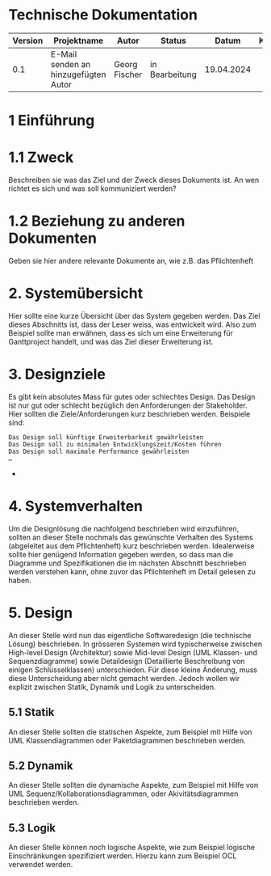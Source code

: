 # Technische Dokumentation

| Version | Projektname | Autor  | Status | Datum | Kommentar |
| ------- | ----- | ------ | ------ | ----- | --------- |
|  0.1    |  E-Mail senden an hinzugefügten Autor   | Georg Fischer | in Bearbeitung | 19.04.2024 | |


# 1 Einführung

# 1.1 Zweck 
Beschreiben sie was das Ziel und der Zweck dieses Dokuments ist. An wen richtet es sich und was soll kommuniziert werden?


# 1.2 Beziehung zu anderen Dokumenten
Geben sie hier andere relevante Dokumente an, wie z.B. das Pflichtenheft


# 2. Systemübersicht
Hier sollte eine kurze Übersicht über das System gegeben werden. Das Ziel dieses Abschnitts ist, dass der Leser weiss, was entwickelt wird. Also zum Beispiel sollte man erwähnen, dass es sich um eine Erweiterung für Ganttproject handelt, und was das Ziel dieser Erweiterung ist.

# 3. Designziele
Es gibt kein absolutes Mass für gutes oder schlechtes Design. Das Design ist nur gut oder schlecht bezüglich den Anforderungen der Stakeholder. Hier sollten die Ziele/Anforderungen kurz beschrieben werden. Beispiele sind:

    Das Design soll künftige Erweiterbarkeit gewährleisten
    Das Design soll zu minimalen Entwicklungszeit/Kosten führen
    Das Design soll maximale Performance gewährleisten
    …

* 

# 4. Systemverhalten
Um die Designlösung die nachfolgend beschrieben wird einzuführen, sollten an dieser Stelle nochmals das gewünschte Verhalten des Systems (abgeleitet aus dem Pflichtenheft) kurz beschrieben werden. Idealerweise sollte hier genügend Information gegeben werden, so dass man die Diagramme und Spezifikationen die im nächsten Abschnitt beschrieben werden verstehen kann, ohne zuvor das Pflichtenheft im Detail gelesen zu haben.

# 5. Design
An dieser Stelle wird nun das eigentliche Softwaredesign (die technische Lösung) beschrieben. In grösseren Systemen wird typischerweise zwischen High-level Design (Architektur) sowie Mid-level Design (UML Klassen- und Sequenzdiagramme) sowie Detaildesign (Detaillierte Beschreibung von einigen Schlüsselklassen) unterschieden. Für diese kleine Änderung, muss diese Unterscheidung aber nicht gemacht werden. Jedoch wollen wir explizit zwischen Statik, Dynamik und Logik zu unterscheiden.
## 5.1 Statik
An dieser Stelle sollten die statischen Aspekte, zum Beispiel mit Hilfe von UML Klassendiagrammen oder Paketdiagrammen beschrieben werden.

## 5.2 Dynamik
An dieser Stelle sollten die dynamische Aspekte, zum Beispiel mit Hilfe von UML Sequenz/Kollaborationsdiagrammen, oder Akivitätsdiagrammen beschrieben werden.

## 5.3 Logik 
An dieser Stelle können noch logische Aspekte, wie zum Beispiel logische Einschränkungen spezifiziert werden. Hierzu kann zum Beispiel OCL verwendet werden.
